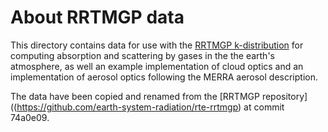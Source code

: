 # About RRTMGP data

This directory contains data for use with the 
[RRTMGP k-distribution](https://github.com/earth-system-radiation/rte-rrtmgp) for computing 
absorption and scattering by gases in the the earth's atmosphere, as well an example implementation
of cloud optics and an implementation of aerosol optics following the MERRA aerosol description. 

The data have been copied and renamed from the 
[RRTMGP repository]((https://github.com/earth-system-radiation/rte-rrtmgp) 
at commit 74a0e09. 